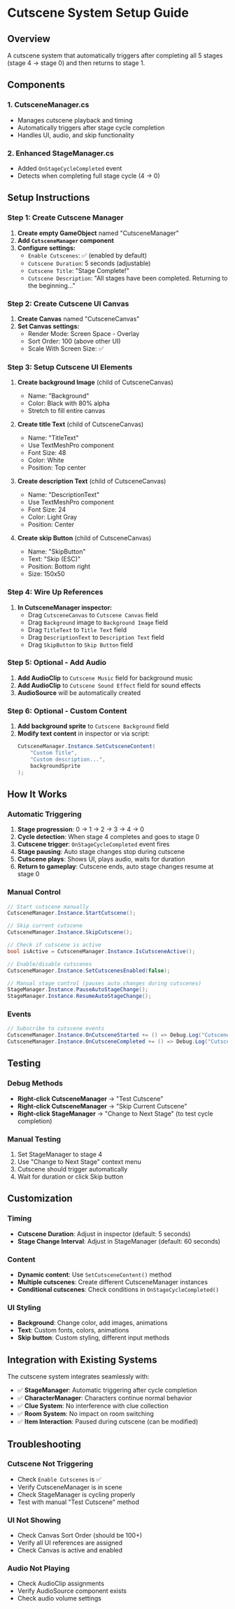 # Cutscene System Setup Guide

## Overview
A cutscene system that automatically triggers after completing all 5 stages (stage 4 -> stage 0) and then returns to stage 1.

## Components

### 1. CutsceneManager.cs
- Manages cutscene playback and timing
- Automatically triggers after stage cycle completion
- Handles UI, audio, and skip functionality

### 2. Enhanced StageManager.cs
- Added `OnStageCycleCompleted` event
- Detects when completing full stage cycle (4 -> 0)

## Setup Instructions

### Step 1: Create Cutscene Manager
1. **Create empty GameObject** named "CutsceneManager"
2. **Add `CutsceneManager` component**
3. **Configure settings:**
   - `Enable Cutscenes`: ✅ (enabled by default)
   - `Cutscene Duration`: 5 seconds (adjustable)
   - `Cutscene Title`: "Stage Complete!"
   - `Cutscene Description`: "All stages have been completed. Returning to the beginning..."

### Step 2: Create Cutscene UI Canvas
1. **Create Canvas** named "CutsceneCanvas"
2. **Set Canvas settings:**
   - Render Mode: Screen Space - Overlay
   - Sort Order: 100 (above other UI)
   - Scale With Screen Size: ✅

### Step 3: Setup Cutscene UI Elements
1. **Create background Image** (child of CutsceneCanvas)
   - Name: "Background"
   - Color: Black with 80% alpha
   - Stretch to fill entire canvas

2. **Create title Text** (child of CutsceneCanvas)
   - Name: "TitleText"
   - Use TextMeshPro component
   - Font Size: 48
   - Color: White
   - Position: Top center

3. **Create description Text** (child of CutsceneCanvas)
   - Name: "DescriptionText"
   - Use TextMeshPro component
   - Font Size: 24
   - Color: Light Gray
   - Position: Center

4. **Create skip Button** (child of CutsceneCanvas)
   - Name: "SkipButton"
   - Text: "Skip (ESC)"
   - Position: Bottom right
   - Size: 150x50

### Step 4: Wire Up References
1. **In CutsceneManager inspector:**
   - Drag `CutsceneCanvas` to `Cutscene Canvas` field
   - Drag `Background` image to `Background Image` field
   - Drag `TitleText` to `Title Text` field
   - Drag `DescriptionText` to `Description Text` field
   - Drag `SkipButton` to `Skip Button` field

### Step 5: Optional - Add Audio
1. **Add AudioClip** to `Cutscene Music` field for background music
2. **Add AudioClip** to `Cutscene Sound Effect` field for sound effects
3. **AudioSource** will be automatically created

### Step 6: Optional - Custom Content
1. **Add background sprite** to `Cutscene Background` field
2. **Modify text content** in inspector or via script:
   ```csharp
   CutsceneManager.Instance.SetCutsceneContent(
       "Custom Title", 
       "Custom description...", 
       backgroundSprite
   );
   ```

## How It Works

### Automatic Triggering
1. **Stage progression**: 0 → 1 → 2 → 3 → 4 → 0
2. **Cycle detection**: When stage 4 completes and goes to stage 0
3. **Cutscene trigger**: `OnStageCycleCompleted` event fires
4. **Stage pausing**: Auto stage changes stop during cutscene
5. **Cutscene plays**: Shows UI, plays audio, waits for duration
6. **Return to gameplay**: Cutscene ends, auto stage changes resume at stage 0

### Manual Control
```csharp
// Start cutscene manually
CutsceneManager.Instance.StartCutscene();

// Skip current cutscene
CutsceneManager.Instance.SkipCutscene();

// Check if cutscene is active
bool isActive = CutsceneManager.Instance.IsCutsceneActive();

// Enable/disable cutscenes
CutsceneManager.Instance.SetCutscenesEnabled(false);

// Manual stage control (pauses auto changes during cutscenes)
StageManager.Instance.PauseAutoStageChange();
StageManager.Instance.ResumeAutoStageChange();
```

### Events
```csharp
// Subscribe to cutscene events
CutsceneManager.Instance.OnCutsceneStarted += () => Debug.Log("Cutscene started!");
CutsceneManager.Instance.OnCutsceneCompleted += () => Debug.Log("Cutscene completed!");
```

## Testing

### Debug Methods
- **Right-click CutsceneManager** → "Test Cutscene"
- **Right-click CutsceneManager** → "Skip Current Cutscene"
- **Right-click StageManager** → "Change to Next Stage" (to test cycle completion)

### Manual Testing
1. Set StageManager to stage 4
2. Use "Change to Next Stage" context menu
3. Cutscene should trigger automatically
4. Wait for duration or click Skip button

## Customization

### Timing
- **Cutscene Duration**: Adjust in inspector (default: 5 seconds)
- **Stage Change Interval**: Adjust in StageManager (default: 60 seconds)

### Content
- **Dynamic content**: Use `SetCutsceneContent()` method
- **Multiple cutscenes**: Create different CutsceneManager instances
- **Conditional cutscenes**: Check conditions in `OnStageCycleCompleted()`

### UI Styling
- **Background**: Change color, add images, animations
- **Text**: Custom fonts, colors, animations
- **Skip button**: Custom styling, different input methods

## Integration with Existing Systems

The cutscene system integrates seamlessly with:
- ✅ **StageManager**: Automatic triggering after cycle completion
- ✅ **CharacterManager**: Characters continue normal behavior
- ✅ **Clue System**: No interference with clue collection
- ✅ **Room System**: No impact on room switching
- ✅ **Item Interaction**: Paused during cutscene (can be modified)

## Troubleshooting

### Cutscene Not Triggering
- Check `Enable Cutscenes` is ✅
- Verify CutsceneManager is in scene
- Check StageManager is cycling properly
- Test with manual "Test Cutscene" method

### UI Not Showing
- Check Canvas Sort Order (should be 100+)
- Verify all UI references are assigned
- Check Canvas is active and enabled

### Audio Not Playing
- Check AudioClip assignments
- Verify AudioSource component exists
- Check audio volume settings
